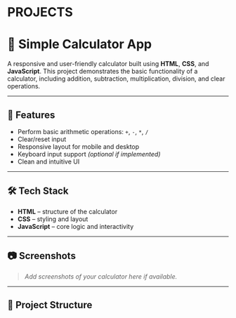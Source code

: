 # PROJECTS
# 🧮 Simple Calculator App

A responsive and user-friendly calculator built using **HTML**, **CSS**, and **JavaScript**. This project demonstrates the basic functionality of a calculator, including addition, subtraction, multiplication, division, and clear operations.

---

## 🚀 Features

- Perform basic arithmetic operations: `+`, `-`, `*`, `/`
- Clear/reset input
- Responsive layout for mobile and desktop
- Keyboard input support *(optional if implemented)*
- Clean and intuitive UI

---

## 🛠️ Tech Stack

- **HTML** – structure of the calculator
- **CSS** – styling and layout
- **JavaScript** – core logic and interactivity

---

## 📷 Screenshots

> *Add screenshots of your calculator here if available.*

---

## 📁 Project Structure

